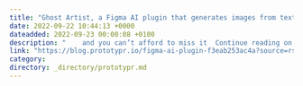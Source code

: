 ```yaml
---
title: "Ghost Artist, a Figma AI plugin that generates images from text"
date: 2022-09-22 10:44:13 +0000
dateadded: 2022-09-23 00:00:08 +0100
description: "    and you can’t afford to miss it  Continue reading on Prototypr »  "
link: "https://blog.prototypr.io/figma-ai-plugin-f3eab253ac4a?source=rss----eb297ea1161a---4"
category:
directory: _directory/prototypr.md
---
```

